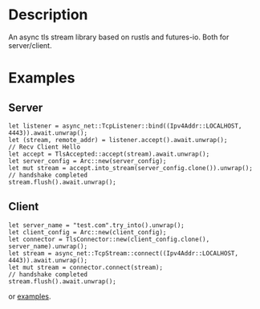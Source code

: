 # Description

An async tls stream library based on rustls and futures-io. Both for server/client.

# Examples

## Server

```no_run
let listener = async_net::TcpListener::bind((Ipv4Addr::LOCALHOST, 4443)).await.unwrap();
let (stream, remote_addr) = listener.accept().await.unwrap();
// Recv Client Hello
let accept = TlsAccepted::accept(stream).await.unwrap();
let server_config = Arc::new(server_config);
let mut stream = accept.into_stream(server_config.clone()).unwrap();
// handshake completed
stream.flush().await.unwrap();
```

## Client

```no_run
let server_name = "test.com".try_into().unwrap();
let client_config = Arc::new(client_config);
let connector = TlsConnector::new(client_config.clone(), server_name).unwrap();
let stream = async_net::TcpStream::connect((Ipv4Addr::LOCALHOST, 4443)).await.unwrap();
let mut stream = connector.connect(stream);
// handshake completed
stream.flush().await.unwrap();
```

or [examples](https://github.com/hs-CN/async-rustls-stream/blob/master/examples).
